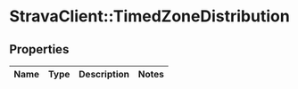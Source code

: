 # StravaClient::TimedZoneDistribution

## Properties
Name | Type | Description | Notes
------------ | ------------- | ------------- | -------------


